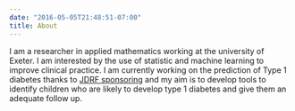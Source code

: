```yaml
---
date: "2016-05-05T21:48:51-07:00"
title: About
---
```


I am a researcher in applied mathematics working at the university of Exeter. I am interested by the use of statistic and machine learning to improve clinical practice. I am currently working on the prediction of Type 1 diabetes thanks to [JDRF sponsoring](https://www.jdrf.org/) and my aim is to develop tools to identify children who are likely to develop type 1 diabetes and give them an adequate follow up.
